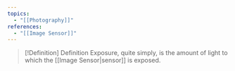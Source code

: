 ```yaml
---
topics:
  - "[[Photography]]"
references:
  - "[[Image Sensor]]"
---
```

>[!Definition] Definition
>Exposure, quite simply, is the amount of light to which the [[Image Sensor|sensor]] is exposed.


